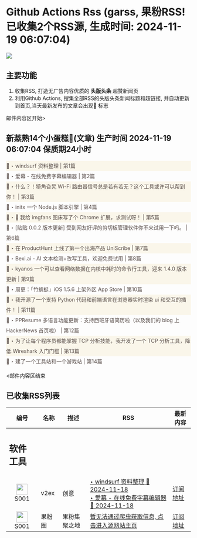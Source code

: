# Github Actions Rss (garss, 果粉RSS! 已收集2个RSS源, 生成时间: 2024-11-19 06:07:04)

![](https://cdn.jsdelivr.net/gh/xinkeji/garss/_media/ga-rss.png)



## 主要功能
1. 收集RSS, 打造无广告内容优质的 **头版头条** 超赞新闻页
2. 利用Github Actions, 搜集全部RSS的头版头条新闻标题和超链接, 并自动更新到首页,当天最新发布的文章会出现🌈 标志

邮件内容区开始>
<h2>新蒸熟14个小蛋糕🍰(文章) 生产时间 2024-11-19 06:07:04 保质期24小时</h2>

<div style='line-height:3;background-color:#FAF6EA;' ><a href='https://www.v2ex.com/t/1090670#reply0' style="line-height:2;text-decoration:none;display:block;color:#584D49;">🌈 ‣ windsurf 资料整理 | 第1篇</a></div><div style='line-height:3;' ><a href='https://www.v2ex.com/t/1090549#reply10' style="line-height:2;text-decoration:none;display:block;color:#584D49;">🌈 ‣ 爱幕 - 在线免费字幕编辑器 | 第2篇</a></div><div style='line-height:3;background-color:#FAF6EA;' ><a href='https://www.v2ex.com/t/1090622#reply3' style="line-height:2;text-decoration:none;display:block;color:#584D49;">🌈 ‣ 什么？！犄角旮旯 Wi-Fi 路由器信号总是若有若无？这个工具或许可以帮到你！ | 第3篇</a></div><div style='line-height:3;' ><a href='https://www.v2ex.com/t/1090643#reply1' style="line-height:2;text-decoration:none;display:block;color:#584D49;">🌈 ‣ initx 一个 Node.js 脚本引擎 | 第4篇</a></div><div style='line-height:3;background-color:#FAF6EA;' ><a href='https://www.v2ex.com/t/1090658#reply0' style="line-height:2;text-decoration:none;display:block;color:#584D49;">🌈 ‣ 🥳 我给 imgfans 图床写了个 Chrome 扩展，求测试呀！ | 第5篇</a></div><div style='line-height:3;' ><a href='https://www.v2ex.com/t/1090370#reply19' style="line-height:2;text-decoration:none;display:block;color:#584D49;">🌈 ‣ [贴贴 0.0.2 版本更新] 受到网友好评的剪切板管理软件你不来试用一下吗。 | 第6篇</a></div><div style='line-height:3;background-color:#FAF6EA;' ><a href='https://www.v2ex.com/t/1090416#reply14' style="line-height:2;text-decoration:none;display:block;color:#584D49;">🌈 ‣ 在 ProductHunt 上线了第一个出海产品 UniScribe | 第7篇</a></div><div style='line-height:3;' ><a href='https://www.v2ex.com/t/1090442#reply4' style="line-height:2;text-decoration:none;display:block;color:#584D49;">🌈 ‣ Bexi.ai - AI 文本检测+改写工具，欢迎免费试用 | 第8篇</a></div><div style='line-height:3;background-color:#FAF6EA;' ><a href='https://www.v2ex.com/t/1090437#reply6' style="line-height:2;text-decoration:none;display:block;color:#584D49;">🌈 ‣ kyanos 一个可以查看网络数据在内核中耗时的命令行工具，迎来 1.4.0 版本更新 | 第9篇</a></div><div style='line-height:3;' ><a href='https://www.v2ex.com/t/1090471#reply9' style="line-height:2;text-decoration:none;display:block;color:#584D49;">🌈 ‣ 周更：「竹蜻蜓」iOS 1.5.6 上架外区 App Store | 第10篇</a></div><div style='line-height:3;background-color:#FAF6EA;' ><a href='https://www.v2ex.com/t/1090478#reply0' style="line-height:2;text-decoration:none;display:block;color:#584D49;">🌈 ‣ 我开源了一个支持 Python 代码和前端语言在浏览器实时渲染 ui 和交互的插件！ | 第11篇</a></div><div style='line-height:3;' ><a href='https://www.v2ex.com/t/1090472#reply0' style="line-height:2;text-decoration:none;display:block;color:#584D49;">🌈 ‣ PPResume 多语言功能更新：支持西班牙语简历啦（以及我们的 blog 上 HackerNews 首页啦） | 第12篇</a></div><div style='line-height:3;background-color:#FAF6EA;' ><a href='https://www.v2ex.com/t/1090461#reply3' style="line-height:2;text-decoration:none;display:block;color:#584D49;">🌈 ‣ 为了让每个程序员都能掌握 TCP 分析技能，我开发了一个 TCP 分析工具，降低 Wireshark 入门门槛 | 第13篇</a></div><div style='line-height:3;' ><a href='https://www.v2ex.com/t/1090363#reply5' style="line-height:2;text-decoration:none;display:block;color:#584D49;">🌈 ‣ 建了一个工具站和一个游戏站 | 第14篇</a></div>

<邮件内容区结束

## 已收集RSS列表

| 编号 | 名称 | 描述 | RSS | 最新内容 |
| --- | --- | --- | --- | --- |
| <h2 id="软件工具">软件工具</h2> |  |   |  |  |
| <div id="S001" style="text-align: center;"><img src="https://cdn.jsdelivr.net/gh/zhaoolee/garss/_media/favicon/S001.png" width="30px" style="width:30px;height: auto;"/><br><span>S001</span></div> | v2ex | 创意 | [‣ windsurf 资料整理 🌈 2024-11-18](https://www.v2ex.com/t/1090670#reply0)<br/>[‣ 爱幕 - 在线免费字幕编辑器 🌈 2024-11-18](https://www.v2ex.com/t/1090549#reply10) | [订阅地址](https://www.v2ex.com/feed/tab/creative.xml) |
| <div id="S001" style="text-align: center;"><img src="https://cdn.jsdelivr.net/gh/zhaoolee/garss/_media/favicon/S001.png" width="30px" style="width:30px;height: auto;"/><br><span>S001</span></div> | 果粉圈 | 果粉集聚之地 | [暂无法通过爬虫获取信息, 点击进入源网站主页](https://g0f.cn) | [订阅地址](https://g0f.cn/rss.xml) |




